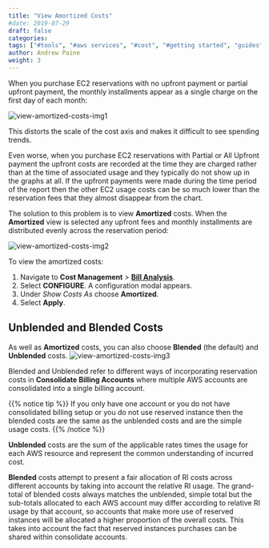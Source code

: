 ```yaml
---
title: "View Amortized Costs"
#date: 2019-07-29
draft: false
categories:
tags: ["#tools", "#aws services", "#cost", "#getting started", "guides"]
author: Andrew Paine
weight: 3
---
```


When you purchase EC2 reservations with no upfront payment or partial upfront payment, the monthly installments appear as a single charge on the first day of each month:

![view-amortized-costs-img1](/images/how-to-view-amortized-costs/amortized-costs-img1.png)

This distorts the scale of the cost axis and makes it difficult to see spending trends.

Even worse, when you purchase EC2 reservations with Partial or All Upfront payment the upfront costs are recorded at the time they are charged rather than at the time of associated usage and they typically do not show up in the graphs at all. If the upfront payments were made during the time period of the report then the other EC2 usage costs can be so much lower than the reservation fees that they almost disappear from the chart.

The solution to this problem is to view **Amortized** costs. When the **Amortized** view is selected any upfront fees and monthly installments are distributed evenly across the reservation period:

![view-amortized-costs-img2](/images/how-to-view-amortized-costs/amortized-costs-img2.png)

To view the amortized costs:

1. Navigate to **Cost Management** > [**Bill Analysis**](https://app.metricly.com/#/reports/awscostall/latest).
2. Select **CONFIGURE**. A configuration modal appears.
3. Under _Show Costs As_ choose **Amortized**.
4. Select **Apply**.

## Unblended and Blended Costs
As well as  **Amortized** costs, you can also choose **Blended** (the default) and **Unblended** costs.
![view-amortized-costs-img3](/images/how-to-view-amortized-costs/amortized-costs-img3.png)

Blended and Unblended refer to different ways of incorporating reservation costs in **Consolidate Billing Accounts** where multiple AWS accounts are consolidated into a single billing account.

{{% notice tip %}}
If you only have one account or you do not have consolidated billing setup or you do not use reserved instance then the blended costs are the same as the unblended costs and are the simple usage costs.
{{% /notice %}}

**Unblended** costs are the sum of the applicable rates times the usage for each AWS resource and represent the common understanding of incurred cost.

**Blended** costs attempt to present a fair allocation of RI costs across different accounts by taking into account the relative RI usage. The grand-total of blended costs always matches the unblended, simple total but the sub-totals allocated to each AWS account may differ according to relative RI usage by that account, so accounts that make more use of reserved instances will be allocated a higher proportion of the overall costs. This takes into account the fact that reserved instances purchases can be shared within consolidate accounts.

